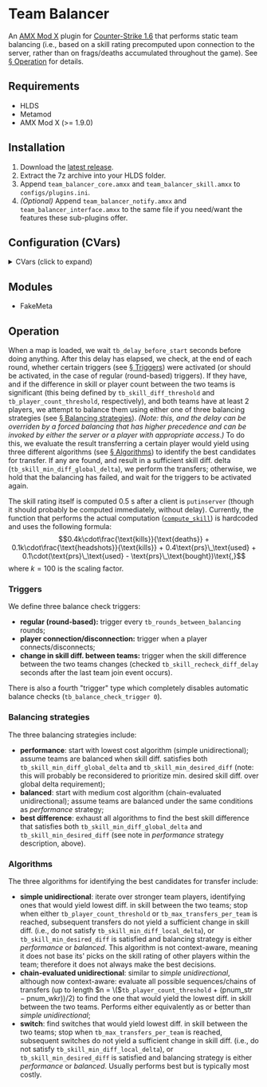 # Team Balancer

An [AMX Mod X](https://www.amxmodx.org/) plugin for [Counter-Strike 1.6](https://store.steampowered.com/app/10/CounterStrike/) that performs static team balancing (i.e., based on a skill rating precomputed upon connection to the server, rather than on frags/deaths accumulated throughout the game). See [§ Operation](#operation) for details.

## Requirements

- HLDS
- Metamod
- AMX Mod X (>= 1.9.0)

## Installation

1. Download the [latest release](https://github.com/prnl0/amxx-team-balancer/releases/latest).
2. Extract the 7z archive into your HLDS folder.
3. Append `team_balancer_core.amxx` and `team_balancer_skill.amxx` to `configs/plugins.ini`.
4. _(Optional)_ Append `team_balancer_notify.amxx` and `team_balancer_interface.amxx` to the same file if you need/want the features these sub-plugins offer.

## Configuration (CVars)

<details>
<summary>CVars (click to expand) </summary>

_Note: the min. and max. values are not currently enforced, and are only provided as sensible bounds._

<table>
  <tr>
    <td>CVar</td>
    <td align="center">Type</td>
    <td align="center">Def. value</td>
    <td align="center">Min. value</td>
    <td align="center">Max. value</td>
    <td>Description</td>
  </tr>
  <tr><td colspan="6" align="center">General</td></tr>
  <tr>
    <td><code>tb_balancing_strategy</code></td>
    <td align="center">integer</td>
    <td align="center">2</td>
    <td align="center">0</td>
    <td align="center">2</td>
    <td>
      Balancing strategy to use.<br>
      <code>0</code> - performance;<br>
      <code>1</code> - balanced;<br>
      <code>2</code> - best diff.<br>
      For details, see <a href="#balancing-strategies">§ Balancing strategies</a>.
    </td>
  </tr>
  <tr>
    <td><code>tb_player_count_threshold</code></td>
    <td align="center">integer</td>
    <td align="center">3</td>
    <td align="center">1</td>
    <td align="center">31</td>
    <td>Maximum tolerable difference in player count between the two teams.</td>
  </tr>
  <tr>
    <td><code>tb_max_transfers_per_team</code></td>
    <td align="center">integer</td>
    <td align="center">2</td>
    <td align="center">1</td>
    <td align="center">16</td>
    <td>Maximum amount of players that can be transferred from a team.</td>
  </tr>
  <tr>
    <td><code>tb_delay_before_start</code></td>
    <td align="center">float</td>
    <td align="center">60.0</td>
    <td align="center">0.0</td>
    <td align="center">-</td>
    <td>Amount of time (in seconds) to wait before engaging automatic balancing.</td>
  </tr>
  <tr>
    <td><code>tb_balance_check_trigger</code></td>
    <td align="center">integer</td>
    <td align="center">3</td>
    <td align="center">0</td>
    <td align="center">3</td>
    <td>
      Balance check trigger to use.<br>
      <code>0</code> - none;<br>
      <code>1</code> - round;<br>
      <code>2</code> - player connect/disconnect;<br>
      <code>3</code> - skill diff. change.<br>
      For details, see <a href="#triggers">§ Triggers</a>.
    </td>
  </tr>
  <tr>
    <td><code>tb_rounds_between_balancing</code></td>
    <td align="center">integer</td>
    <td align="center">2</td>
    <td align="center">0</td>
    <td align="center">-</td>
    <td>Number of rounds in-between any type of balancings.</td>
  </tr>
  <tr>
    <td><code>tb_immunity_type</code></td>
    <td align="center">integer</td>
    <td align="center">2</td>
    <td align="center">0</td>
    <td align="center">2</td>
    <td>
      Type of immunity to grant transferred players.<br>
      <code>0</code> - none;<br>
      <code>1</code> - round-based (immune for <code>tb_immunity_amount</code> rounds);<br>
      <code>2</code> - balance count-based (immune for <code>tb_immunity_amount</code> number of balancings).
    </td>
  </tr>
  <tr>
    <td><code>tb_immunity_amount</code></td>
    <td align="center">integer</td>
    <td align="center">1</td>
    <td align="center">0</td>
    <td align="center">-</td>
    <td>Amount of immunity to grant transferred players. Corresponds to rounds if <code>tb_immunity_type</code> is <code>1</code>, or number of balancings if it is <code>2</code>; irrelevant otherwise.</td>
  </tr>
  <tr>
    <td><code>tb_forced_balancing_interval</code></td>
    <td align="center">integer</td>
    <td align="center">2</td>
    <td align="center">0</td>
    <td align="center">-</td>
    <td>Number of rounds in-between any type of balancing and a forced one.</td>
  </tr>
  <tr><td colspan="6" align="center">Skill</td></tr>
  <tr>
    <td><code>tb_skill_diff_threshold</code></td>
    <td align="center">float</td>
    <td align="center">100.0</td>
    <td align="center">10.0</td>
    <td align="center">-</td>
    <td>Skill difference threshold at which teams are considered to be in a disbalance, and balancing is required.</td>
  </tr>
  <tr>
    <td><code>tb_skill_min_desired_diff</code></td>
    <td align="center">float</td>
    <td align="center">200.0</td>
    <td align="center">15.0</td>
    <td align="center">-</td>
    <td>Skill difference threshold at which teams are considered to have been balanced. Relevant only if <code>tb_balancing_strategy</code> is <code>0</code> or <code>1</code>.</td>
  </tr>
  <tr>
    <td><code>tb_skill_min_diff_global_delta</code></td>
    <td align="center">float</td>
    <td align="center">60.0</td>
    <td align="center">5.0</td>
    <td align="center">-</td>
    <td>Minimum required change in skill diff. from current diff. to consider the identified candidates for transfer.</td>
  </tr>
  <tr>
    <td><code>tb_skill_min_diff_local_delta</code></td>
    <td align="center">float</td>
    <td align="center">30.0</td>
    <td align="center">1.0</td>
    <td align="center">-</td>
    <td>Minimum required change in skill diff. from previously identified best diff. to consider player a viable candidate for transfer.</td>
  </tr>
  <tr>
    <td><code>tb_skill_recheck_diff_delay</code></td>
    <td align="center">float</td>
    <td align="center">1.5</td>
    <td align="center">0.0</td>
    <td align="center">-</td>
    <td>Amount of time (in seconds) to wait after the last team join event occurs before rechecking skill difference between teams.</td>
  </tr>
  <tr><td colspan="6" align="center">Information</td></tr>
  <tr>
    <td><code>tb_info_prefix</code></td>
    <td align="center">string</td>
    <td align="center"><code>"^3[TB]^1 "</code></td>
    <td align="center">0 (chars)</td>
    <td align="center">16 (chars)</td>
    <td>Prefix printed before every chat message issued by the plugin.</td>
  </tr>
  <tr>
    <td><code>tb_info_print_names_to_console</code></td>
    <td align="center">boolean</td>
    <td align="center">0</td>
    <td align="center">0</td>
    <td align="center">1</td>
    <td>
      Print the names of transferred players to everyones' consoles.<br>
      <code>0</code> - disabled;<br>
      <code>1</code> - enabled.
    </td>
  </tr>
  <tr>
    <td><code>tb_info_checking_balance</code></td>
    <td align="center">boolean</td>
    <td align="center">1</td>
    <td align="center">0</td>
    <td align="center">1</td>
    <td>
      Notify players that team balance is currently being checked.<br>
      <code>0</code> - disabled;<br>
      <code>1</code> - enabled.
    </td>
  </tr>
  <tr>
    <td><code>tb_info_balance_check_results</code></td>
    <td align="center">boolean</td>
    <td align="center">1</td>
    <td align="center">0</td>
    <td align="center">1</td>
    <td>
      Notify players of the result of balance check.<br>
      <code>0</code> - disabled;<br>
      <code>1</code> - enabled.
    </td>
  </tr>
  <tr>
    <td><code>tb_info_forced_balancing</code></td>
    <td align="center">boolean</td>
    <td align="center">1</td>
    <td align="center">0</td>
    <td align="center">1</td>
    <td>
      Notify players that someone requested a forced balancing.<br>
      <code>0</code> - disabled;<br>
      <code>1</code> - enabled.
    </td>
  </tr>
  <tr>
    <td><code>tb_info_transfers</code></td>
    <td align="center">boolean</td>
    <td align="center">1</td>
    <td align="center">0</td>
    <td align="center">1</td>
    <td>
      Notify players that someone was transferred to opposing team.<br>
      <code>0</code> - disabled;<br>
      <code>1</code> - enabled.
    </td>
  </tr>
  <tr>
    <td><code>tb_info_switches</code></td>
    <td align="center">boolean</td>
    <td align="center">1</td>
    <td align="center">0</td>
    <td align="center">1</td>
    <td>
      Notify players that some clients were switched teams.<br>
      <code>0</code> - disabled;<br>
      <code>1</code> - enabled.
    </td>
  </tr>
  <tr>
    <td><code>tb_info_balancing_failed</code></td>
    <td align="center">boolean</td>
    <td align="center">1</td>
    <td align="center">0</td>
    <td align="center">1</td>
    <td>
      Notify players that a balancing attempt failed.<br>
      <code>0</code> - disabled;<br>
      <code>1</code> - enabled.
    </td>
  </tr>
  <tr><td colspan="6" align="center">Interface</td></tr>
  <tr>
    <td><code>tb_ui_skill_menu_flag</code></td>
    <td align="center">string</td>
    <td align="center"><code>""</code></td>
    <td align="center">-</td>
    <td align="center">-</td>
    <td>Required flag to access <code>/skill</code> menu.</td>
  </tr>
  <tr>
    <td><code>tb_ui_player_skill_flag</code></td>
    <td align="center">string</td>
    <td align="center"><code>"l"</code></td>
    <td align="center">-</td>
    <td align="center">-</td>
    <td>Required flag to access list of players' skill ratings.</td>
  </tr>
  <tr>
    <td><code>tb_ui_player_info_flag</code></td>
    <td align="center">string</td>
    <td align="center"><code>"l"</code></td>
    <td align="center">-</td>
    <td align="center">-</td>
    <td>Required flag to access individual players' skill rating components.</td>
  </tr>
  <tr>
    <td><code>tb_ui_allow_force_balancing</code></td>
    <td align="center">boolean</td>
    <td align="center">1</td>
    <td align="center">0</td>
    <td align="center">1</td>
    <td>
      Allow players with appropriate access to force a balancing attempt at the end of the current round.<br>
      <code>0</code> - disabled;<br>
      <code>1</code> - enabled.
    </td>
  </tr>
  <tr>
    <td><code>tb_ui_force_balance_flag</code></td>
    <td align="center">string</td>
    <td align="center"><code>"l"</code></td>
    <td align="center">-</td>
    <td align="center">-</td>
    <td>Required flag to access forced balancing.</td>
  </tr>
</table>
</details>

## Modules

- FakeMeta

## Operation

When a map is loaded, we wait `tb_delay_before_start` seconds before doing anything. After this delay has elapsed, we check, at the end of each round, whether certain triggers (see [§ Triggers](#triggers)) were activated (or should be activated, in the case of regular (round-based) triggers). If they have, and if the difference in skill or player count between the two teams is significant (this being defined by `tb_skill_diff_threshold` and `tb_player_count_threshold`, respectively), and both teams have at least 2 players, we attempt to balance them using either one of three balancing strategies (see [§ Balancing strategies](#balancing-strategies)). _(Note: this, and the delay can be overriden by a forced balancing that has higher precedence and can be invoked by either the server or a player with appropriate access.)_ To do this, we evaluate the result transferring a certain player would yield using three different algorithms (see [§ Algorithms](#algorithms)) to identify the best candidates for transfer. If any are found, and result in a sufficient skill diff. delta (`tb_skill_min_diff_global_delta`), we perform the transfers; otherwise, we hold that the balancing has failed, and wait for the triggers to be activated again.

The skill rating itself is computed 0.5 s after a client is `putinserver` (though it should probably be computed immediately, without delay). Currently, the function that performs the actual computation ([`compute_skill`](https://github.com/prnl0/amxx-team-balancer/blob/main/cstrike/addons/amxmodx/scripting/team_balancer_skill.sma#L157-L170)) is hardcoded and uses the following formula:
$$0.4k\cdot\frac{\text{kills}}{\text{deaths}} + 0.1k\cdot\frac{\text{headshots}}{\text{kills}} + 0.4\text{prs}\_\text{used} + 0.1\cdot(\text{prs}\_\text{used} - \text{prs}\_\text{bought})\text{,}$$
where $k = 100$ is the scaling factor.

### Triggers

We define three balance check triggers:
- **regular (round-based):** trigger every `tb_rounds_between_balancing` rounds;
- **player connection/disconnection:** trigger when a player connects/disconnects;
- **change in skill diff. between teams:** trigger when the skill difference between the two teams changes (checked `tb_skill_recheck_diff_delay` seconds after the last team join event occurs).

There is also a fourth "trigger" type which completely disables automatic balance checks (`tb_balance_check_trigger 0`).

### Balancing strategies

The three balancing strategies include:
- **performance**: start with lowest cost algorithm (simple unidirectional); assume teams are balanced when skill diff. satisfies both `tb_skill_min_diff_global_delta` and `tb_skill_min_desired_diff` (note: this will probably be reconsidered to prioritize min. desired skill diff. over global delta requirement);
- **balanced**: start with medium cost algorithm (chain-evaluated unidirectional); assume teams are balanced under the same conditions as _performance_ strategy;
- **best difference**: exhaust all algorithms to find the best skill difference that satisfies both `tb_skill_min_diff_global_delta` and `tb_skill_min_desired_diff` (see note in _performance_ strategy description, above).

### Algorithms

The three algorithms for identifying the best candidates for transfer include:
- **simple unidirectional**:  iterate over stronger team players, identifying ones that would yield lowest diff. in skill between the two teams; stop when either `tb_player_count_threshold` or `tb_max_transfers_per_team` is reached, subsequent transfers do not yield a sufficient change in skill diff. (i.e., do not satisfy `tb_skill_min_diff_local_delta`), or `tb_skill_min_desired_diff` is satisfied and balancing strategy is either _performance_ or _balanced_. This algorithm is not context-aware, meaning it does not base its' picks on the skill rating of other players within the team; therefore it does not always make the best decisions.
- **chain-evaluated unidirectional**: similar to _simple unidirectional_, although now context-aware: evaluate all possible sequences/chains of transfers (up to length $n = \($`tb_player_count_threshold` + $(\text{pnum}\_\text{str} - \text{pnum}\_\text{wkr}))/2$) to find the one that would yield the lowest diff. in skill between the two teams. Performs either equivalently as or better than _simple unidirectional_;
- **switch**: find switches that would yield lowest diff. in skill between the two teams; stop when `tb_max_transfers_per_team` is reached, subsequent switches do not yield a sufficient change in skill diff. (i.e., do not satisfy `tb_skill_min_diff_local_delta`), or `tb_skill_min_desired_diff` is satisfied and balancing strategy is either _performance_ or _balanced_. Usually performs best but is typically most costly.
